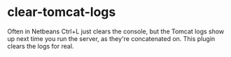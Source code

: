 clear-tomcat-logs
=================
Often in Netbeans Ctrl+L just clears the console, but the Tomcat logs show up next time you run the server, as they're concatenated on.  This plugin clears the logs for real.
